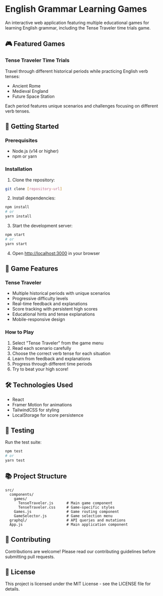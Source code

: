 # English Grammar Learning Games

An interactive web application featuring multiple educational games for learning English grammar, including the Tense Traveler time trials game.

## 🎮 Featured Games

### Tense Traveler Time Trials
Travel through different historical periods while practicing English verb tenses:
- Ancient Rome
- Medieval England
- Future Space Station

Each period features unique scenarios and challenges focusing on different verb tenses.

## 🚀 Getting Started

### Prerequisites
- Node.js (v14 or higher)
- npm or yarn

### Installation
1. Clone the repository:
```bash
git clone [repository-url]
```

2. Install dependencies:
```bash
npm install
# or
yarn install
```

3. Start the development server:
```bash
npm start
# or
yarn start
```

4. Open [http://localhost:3000](http://localhost:3000) in your browser

## 🎯 Game Features

### Tense Traveler
- Multiple historical periods with unique scenarios
- Progressive difficulty levels
- Real-time feedback and explanations
- Score tracking with persistent high scores
- Educational hints and tense explanations
- Mobile-responsive design

### How to Play
1. Select "Tense Traveler" from the game menu
2. Read each scenario carefully
3. Choose the correct verb tense for each situation
4. Learn from feedback and explanations
5. Progress through different time periods
6. Try to beat your high score!

## 🛠️ Technologies Used
- React
- Framer Motion for animations
- TailwindCSS for styling
- LocalStorage for score persistence

## 🧪 Testing
Run the test suite:
```bash
npm test
# or
yarn test
```

## 📚 Project Structure
```
src/
  components/
    games/
      TenseTraveler.js      # Main game component
      TenseTraveler.css     # Game-specific styles
    Games.js                # Game routing component
    GameSelector.js         # Game selection menu
  graphql/                  # API queries and mutations
  App.js                    # Main application component
```

## 🤝 Contributing
Contributions are welcome! Please read our contributing guidelines before submitting pull requests.

## 📝 License
This project is licensed under the MIT License - see the LICENSE file for details.

